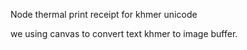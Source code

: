 Node thermal print receipt for khmer unicode

we using canvas to convert text khmer to image buffer.
